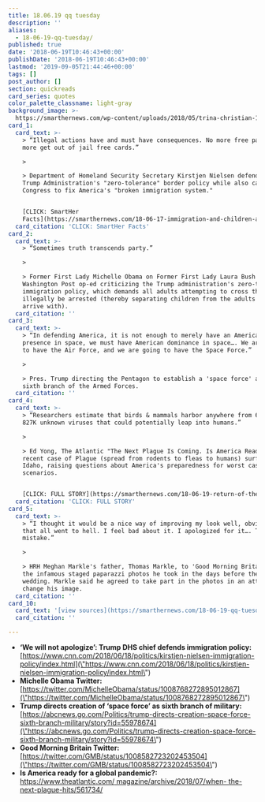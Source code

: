 ```yaml
---
title: 18.06.19 qq tuesday
description: ''
aliases:
  - 18-06-19-qq-tuesday/
published: true
date: '2018-06-19T10:46:43+00:00'
publishDate: '2018-06-19T10:46:43+00:00'
lastmod: '2019-09-05T21:44:46+00:00'
tags: []
post_author: []
section: quickreads
card_series: quotes
color_palette_classname: light-gray
background_image: >-
  https://smarthernews.com/wp-content/uploads/2018/05/trina-christian-19571-unsplash-scaled.jpg
card_1:
  card_text: >-
    > “Illegal actions have and must have consequences. No more free passes, no
    more get out of jail free cards.”

    > 

    > Department of Homeland Security Secretary Kirstjen Nielsen defending the
    Trump Administration's "zero-tolerance" border policy while also calling on
    Congress to fix America's "broken immigration system."


    [CLICK: SmartHer
    Facts](https://smarthernews.com/18-06-17-immigration-and-children-at-border/)
  card_citation: 'CLICK: SmartHer Facts'
card_2:
  card_text: >-
    > “Sometimes truth transcends party.”

    > 

    > Former First Lady Michelle Obama on Former First Lady Laura Bush's
    Washington Post op-ed criticizing the Trump administration's zero-tolerance
    immigration policy, which demands all adults attempting to cross the border
    illegally be arrested (thereby separating children from the adults they
    arrive with).
  card_citation: ''
card_3:
  card_text: >-
    > “In defending America, it is not enough to merely have an American
    presence in space, we must have American dominance in space…. We are going
    to have the Air Force, and we are going to have the Space Force.”

    > 

    > Pres. Trump directing the Pentagon to establish a 'space force' as the
    sixth branch of the Armed Forces.
  card_citation: ''
card_4:
  card_text: >-
    > “Researchers estimate that birds & mammals harbor anywhere from 631K to
    827K unknown viruses that could potentially leap into humans.”

    > 

    > Ed Yong, The Atlantic "The Next Plague Is Coming. Is America Ready?" - A
    recent case of Plague (spread from rodents to fleas to humans) surfaced in
    Idaho, raising questions about America's preparedness for worst case
    scenarios.


    [CLICK: FULL STORY](https://smarthernews.com/18-06-19-return-of-the-plague/)
  card_citation: 'CLICK: FULL STORY'
card_5:
  card_text: >-
    > “I thought it would be a nice way of improving my look well, obviously
    that all went to hell. I feel bad about it. I apologized for it…. That was a
    mistake.”

    > 

    > HRH Meghan Markle's father, Thomas Markle, to 'Good Morning Britain' on
    the infamous staged paparazzi photos he took in the days before the royal
    wedding. Markle said he agreed to take part in the photos in an attempt to
    change his image.
  card_citation: ''
card_10:
  card_text: '[view sources](https://smarthernews.com/18-06-19-qq-tuesday/)'
  card_citation: ''

---
```

*   **‘We will not apologize’: Trump DHS chief defends immigration policy:**  
    [https://www.cnn.com/2018/06/18/politics/kirstjen-nielsen-immigration-policy/index.html](\"https://www.cnn.com/2018/06/18/politics/kirstjen-nielsen-immigration-policy/index.html\")
*   ******Michelle Obama Twitter:******  
    [https://twitter.com/MichelleObama/status/1008768272895012867](\"https://twitter.com/MichelleObama/status/1008768272895012867\")
*   **Trump directs creation of ‘space force’ as sixth branch of military:**  
    [https://abcnews.go.com/Politics/trump-directs-creation-space-force-sixth-branch-military/story?id=55978674](\"https://abcnews.go.com/Politics/trump-directs-creation-space-force-sixth-branch-military/story?id=55978674\")
*   **Good Morning Britain Twitter:**  
    [https://twitter.com/GMB/status/1008582723202453504](\"https://twitter.com/GMB/status/1008582723202453504\")
*   **Is America ready for a global pandemic?:**  
    [https://www.theatlantic.com/ magazine/archive/2018/07/when- the-next-plague-hits/561734/](\"https://www.theatlantic.com/)
